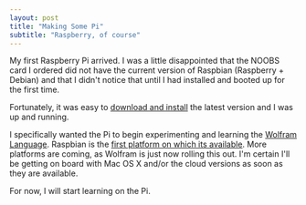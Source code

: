 ```yaml
---
layout: post
title: "Making Some Pi"
subtitle: "Raspberry, of course"
---
```

My first Raspberry Pi arrived. I was a little disappointed that the NOOBS card I ordered did not have the current version of Raspbian (Raspberry + Debian) and that I didn't notice that until I had installed and booted up for the first time.

Fortunately, it was easy to [download and install](http://www.raspberrypi.org/downloads/) the latest version and I was up and running. 

I specifically wanted the Pi to begin experimenting and learning the [Wolfram Language](http://reference.wolfram.com/language/). Raspbian is the [first platform on which its available](http://www.wolfram.com/raspberry-pi/). More platforms are coming, as Wolfram is just now rolling this out. I'm certain I'll be getting on board with Mac OS X and/or the cloud versions as soon as they are available.

For now, I will start learning on the Pi.